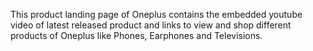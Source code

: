 This product landing page of Oneplus contains the embedded youtube video of latest released product and links to view and shop different products of Oneplus like Phones, Earphones and Televisions.
